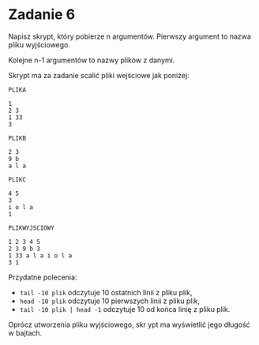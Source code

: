 # Zadanie 6

Napisz skrypt, który pobierze n argumentów. Pierwszy argument to nazwa pliku wyjściowego.

Kolejne n-1 argumentów to nazwy plików z danymi.

Skrypt ma za zadanie scalić pliki wejściowe jak poniżej:

`PLIKA`
```
1
2 3
1 33
3
```
`PLIKB`
```
2 3
9 b
a l a
```
`PLIKC`
```
4 5
3
i o l a
1
```
`PLIKWYJSCIOWY`
```
1 2 3 4 5
2 3 9 b 3
1 33 a l a i o l a
3 1
```

Przydatne polecenia: 

 - `tail -10 plik` odczytuje 10 ostatnich linii z pliku plik,
 - `head -10 plik` odczytuje 10 pierwszych linii z pliku plik,
 - `tail -10 plik | head -1` odczytuje 10 od końca linię z pliku plik. 

Oprócz utworzenia pliku wyjściowego, skr ypt ma wyświetlić jego długość w bajtach.